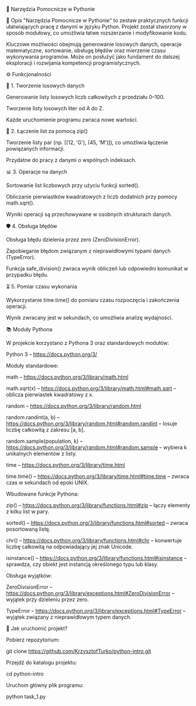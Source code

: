 🎯 Narzędzia Pomocnicze w Pythonie

📌 Opis
"Narzędzia Pomocnicze w Pythonie" to zestaw praktycznych funkcji ułatwiających pracę z danymi w języku Python. Projekt został stworzony w sposób modułowy, co umożliwia łatwe rozszerzanie i modyfikowanie kodu.

Kluczowe możliwości obejmują generowanie losowych danych, operacje matematyczne, sortowanie, obsługę błędów oraz mierzenie czasu wykonywania programów. Może on posłużyć jako fundament do dalszej eksploracji i rozwijania kompetencji programistycznych.

⚙️ Funkcjonalności

🔢 1. Tworzenie losowych danych

Generowanie listy losowych liczb całkowitych z przedziału 0–100.

Tworzenie listy losowych liter od A do Z.

Każde uruchomienie programu zwraca nowe wartości.

🔗 2. Łączenie list za pomocą zip()

Tworzenie listy par (np. [(12, 'G'), (45, 'M')]), co umożliwia łączenie powiązanych informacji.

Przydatne do pracy z danymi o wspólnych indeksach.

📊 3. Operacje na danych

Sortowanie list liczbowych przy użyciu funkcji sorted().

Obliczanie pierwiastków kwadratowych z liczb dodatnich przy pomocy math.sqrt().

Wyniki operacji są przechowywane w osobnych strukturach danych.

🛡️ 4. Obsługa błędów

Obsługa błędu dzielenia przez zero (ZeroDivisionError).

Zapobieganie błędom związanym z nieprawidłowymi typami danych (TypeError).

Funkcja safe_division() zwraca wynik obliczeń lub odpowiedni komunikat w przypadku błędu.

⏳ 5. Pomiar czasu wykonania

Wykorzystanie time.time() do pomiaru czasu rozpoczęcia i zakończenia operacji.

Wynik zwracany jest w sekundach, co umożliwia analizę wydajności.

📚 Moduły Pythona

W projekcie korzystano z Pythona 3 oraz standardowych modułów:

Python 3 – https://docs.python.org/3/

Moduły standardowe:

math – https://docs.python.org/3/library/math.html

math.sqrt(x) – https://docs.python.org/3/library/math.html#math.sqrt – oblicza pierwiastek kwadratowy z x.

random – https://docs.python.org/3/library/random.html

random.randint(a, b) – https://docs.python.org/3/library/random.html#random.randint – losuje liczbę całkowitą z zakresu [a, b].

random.sample(population, k) – https://docs.python.org/3/library/random.html#random.sample – wybiera k unikalnych elementów z listy.

time – https://docs.python.org/3/library/time.html

time.time() – https://docs.python.org/3/library/time.html#time.time – zwraca czas w sekundach od epoki UNIX.

Wbudowane funkcje Pythona:

zip() – https://docs.python.org/3/library/functions.html#zip – łączy elementy z kilku list w pary.

sorted() – https://docs.python.org/3/library/functions.html#sorted – zwraca posortowaną listę.

chr() – https://docs.python.org/3/library/functions.html#chr – konwertuje liczbę całkowitą na odpowiadający jej znak Unicode.

isinstance() – https://docs.python.org/3/library/functions.html#isinstance – sprawdza, czy obiekt jest instancją określonego typu lub klasy.

Obsługa wyjątków:

ZeroDivisionError – https://docs.python.org/3/library/exceptions.html#ZeroDivisionError – wyjątek przy dzieleniu przez zero.

TypeError – https://docs.python.org/3/library/exceptions.html#TypeError – wyjątek związany z nieprawidłowym typem danych.

🚀 Jak uruchomić projekt?

Pobierz repozytorium:

git clone https://github.com/KrzysztofTurko/python-intro.git

Przejdź do katalogu projektu:

cd python-intro

Uruchom główny plik programu:

python task_1.py

